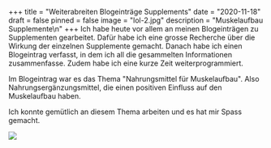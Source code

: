 +++
title = "Weiterabreiten Blogeinträge Supplements"
date = "2020-11-18"
draft = false
pinned = false
image = "lol-2.jpg"
description = "Muskelaufbau Supplemente\n"
+++
Ich habe heute vor allem an meinen Blogeinträgen zu Supplementen gearbeitet. Dafür habe ich eine grosse Recherche über die Wirkung der einzelnen Supplemente gemacht. Danach habe ich einen Blogeintrag verfasst, in dem ich all die gesammelten Informationen zusammenfasse. Zudem habe ich eine kurze Zeit weiterprogrammiert.

Im Blogeintrag war es das Thema "Nahrungsmittel für Muskelaufbau". Also Nahrungsergänzungsmittel, die einen positiven Einfluss auf den Muskelaufbau haben.

Ich konnte gemütlich an diesem Thema arbeiten und es hat mir Spass gemacht.

![](lol.png)